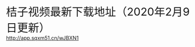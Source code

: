 <a style="font-size:30px;">桔子视频最新下载地址（2020年2月9日更新）</a>
<br/>
<a style="font-size:30px;">http://app.sqxm51.cn/wJBXN1</a>

